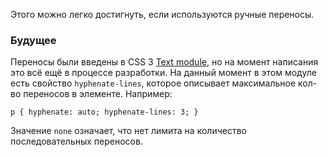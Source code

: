 Этого можно легко достигнуть, если используются ручные переносы.

### Будущее

Переносы были введены в <abbr>CSS</abbr> 3 [Text module](http://www.w3.org/TR/css3-text/), но на момент написания это всё ещё в процессе разработки. На данный момент в  этом модуле есть свойство `hyphenate-lines`, которое описывает максимальное кол-во переносов в элементе. Например:

	p { hyphenate: auto; hyphenate-lines: 3; }

Значение `none` означает, что нет лимита на количество последовательных переносов.